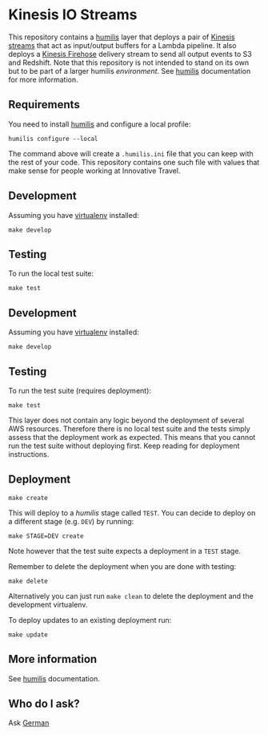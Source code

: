 Kinesis IO Streams
==================

This repository contains a [humilis][humilis] layer that deploys
a pair of [Kinesis streams][kinesis] that act as input/output buffers for
a Lambda pipeline. It also deploys a [Kinesis Firehose][firehose] delivery
stream to send all output events to S3 and Redshift. Note that this repository
is not intended to stand on its own but to be part of a larger humilis
_environment_. See [humilis][humilis] documentation for more information.

[firehose]: http://docs.aws.amazon.com/firehose/latest/dev/what-is-this-service.html
[kinesis]: https://aws.amazon.com/documentation/kinesis/
[humilis]: https://github.com/InnovativeTravel/humilis


## Requirements

You need to install [humilis][humilis] and configure a local profile:

```
humilis configure --local
```

The command above will create a `.humilis.ini` file that you can keep with the
rest of your code. This repository contains one such file with values that make
sense for people working at Innovative Travel.


## Development

Assuming you have [virtualenv][venv] installed:

[venv]: https://virtualenv.readthedocs.org/en/latest/

```
make develop
```


## Testing

To run the local test suite:

```
make test
```


## Development

Assuming you have [virtualenv][virtualenv] installed:

[virtualenv]: https://virtualenv.readthedocs.org/en/latest/

```
make develop
```


## Testing

To run the test suite (requires deployment):

```
make test
```

This layer does not contain any logic beyond the deployment of several AWS 
resources. Therefore there is no local test suite and the tests simply assess 
that the deployment work as expected. This means that you cannot run the test 
suite without deploying first. Keep reading for deployment instructions.


## Deployment

```
make create 
```

This will deploy to a _humilis_ stage called `TEST`. You can decide
to deploy on a different stage (e.g. `DEV`) by running:

```
make STAGE=DEV create
```

Note however that the test suite expects a deployment in a `TEST` stage.

Remember to delete the deployment when you are done with testing:

```
make delete
```

Alternatively you can just run `make clean` to delete the deployment and the
development virtualenv.

To deploy updates to an existing deployment run:

```
make update
```


## More information

See [humilis][humilis] documentation.


## Who do I ask?

Ask [German](mailto:german@innovativetravel.eu)
